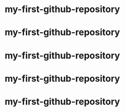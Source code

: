 # my-first-github-repository
# my-first-github-repository
# my-first-github-repository
# my-first-github-repository
# my-first-github-repository
